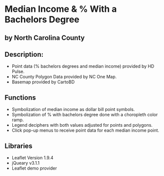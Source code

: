 # Median Income & % With a Bachelors Degree 
## by North Carolina County 

## Description:
- Point data (% bachelors degrees and median income) provided by HD Pulse.
- NC County Polygon Data provided by NC One Map. 
- Basemap provided by CartoBD 

## Functions
- Symbolization of median income as dollar bill point symbols. 
- Symbolization of % with bachelors degree done with a choropleth color ramp. 
- Legend deciphers with both values adjusted for points and polygons. 
- Click pop-up menus to receive point data for each median income point. 

## Libraries 
* Leaflet Version 1.9.4
* jQueary v3.1.1
* Leaflet demo provider